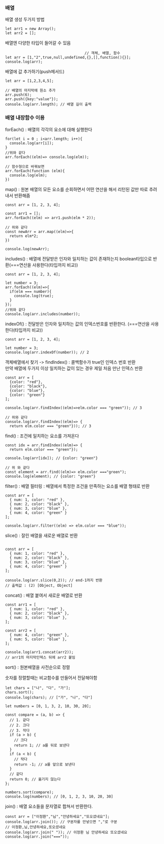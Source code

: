 ### 배열

배열 생성 두가지 방법

```
let arr1 = new Array();
let arr2 = [];
```

배열엔 다양한 타입이 들어갈 수 있음

```
                                    // 객체, 배열, 함수
let arr = [1,"2",true,null,undefined,{},[],function(){}];
console.log(arr);
```

배열에 값 추가하기(push메서드)

```
let arr = [1,2,3,4,5];

// 배열의 마지막에 원소 추가
arr.push(6);
arr.push({key:"value"});
console.log(arr.length); // 배열 길이 출력
```

### 배열 내장함수 이용

forEach() : 배열의 각각의 요소에 대해 실행한다

```
for(let i = 0 ; i<arr.length; i++){
  console.log(arr[i]);
}
//위와 같다
arr.forEach((elm)=> console.log(elm));

// 함수형으로 바꿔보면
arr.forEach(function (elm){
  console.log(elm);
})
```

map() : 원본 배열의 모든 요소를 순회하면서 어떤 연산을 해서 리턴된 값만 따로 추려내서 반환해줌

```
const arr = [1, 2, 3, 4];

const arr1 = [];
arr.forEach((elm) => arr1.push(elm * 2));

// 위와 같다
const newArr = arr.map((elm)=>{
  return elm*2;
})

console.log(newArr);
```

includes() : 배열에 전달받은 인자와 일치하는 값이 존재하는지 boolean타입으로 반환(===연산을 사용한다(타입까지 비교))

```
const arr = [1, 2, 3, 4];

let number = 3;
arr.forEach((elm)=>{
  if(elm === number){
    console.log(true);
  }
});
//위와 같다
console.log(arr.includes(number));
```

indexOf() : 전달받은 인자와 일치하는 값의 인덱스번호를 반환한다. (===연산을 사용한다(타입까지 비교))

```
const arr = [1, 2, 3, 4];

let number = 3;
console.log(arr.indexOf(number)); // 2
```

객체배열에서 찾기 -> findIndex() : 콜백함수가 true인 인덱스 번호 반환  
만약 배열에 두가지 이상 일치하는 값이 있는 경우 제일 처음 만난 인덱스 반환

```
const arr = [
  {color: "red"},
  {color: "black"},
  {color: "blue"},
  {color: "green"}
];

console.log(arr.findIndex((elm)=>elm.color === "green")); // 3

// 위와 같다
console.log(arr.findIndex((elm)=> {
  return elm.color === "green"})); // 3
```

find() : 조건에 일치하는 요소를 가져온다

```
const idx = arr.findIndex((elm)=> {
  return elm.color === "green"});

console.log(arr[idx]); // {color: "green"}

// 위 와 같다
const element = arr.find((elm)=> elm.color ==="green");
console.log(element); // {color: "green"}
```

filter() : 배열 필터링 : 배열에서 특정한 조건을 만족하는 요소를 배열 형태로 반환

```
const arr = [
  { num: 1, color: "red" },
  { num: 2, color: "black" },
  { num: 3, color: "blue" },
  { num: 4, color: "green" }
];

console.log(arr.filter((elm) => elm.color === "blue"));
```

slice() : 잘린 배열을 새로운 배열로 반환

```

const arr = [
  { num: 1, color: "red" },
  { num: 2, color: "black" },
  { num: 3, color: "blue" },
  { num: 4, color: "green" }
];

console.log(arr.slice(0,2)); // end-1까지 반환 
// 출력값 : (2) [Object, Object]
```

concat() : 배열 붙여서 새로운 배열로 반환

```
const arr1 = [
  { num: 1, color: "red" },
  { num: 2, color: "black" },
  { num: 3, color: "blue" },
];

const arr2 = [
  { num: 4, color: "green" },
  { num: 5, color: "blue" },
];

console.log(arr1.concat(arr2)); 
// arr1의 마지막인덱스 뒤에 arr2 붙임
```

sort() : 원본배열을 사전순으로 정렬

숫자를 정렬할때는 비교함수를 만들어서 전달해야함

```
let chars = ["나", "다", "가"];
chars.sort();
console.log(chars); // ["가", "나", "다"]

let numbers = [0, 1, 3, 2, 10, 30, 20];

const compare = (a, b) => {
  // 1. 같다
  // 2. 크다
  // 3. 작다
  if (a > b) {
    // 크다
    return 1; // a를 뒤로 보낸다
  }
  if (a < b) {
    // 작다
    return -1; // a를 앞으로 보낸다
  }
  // 같다
  return 0; // 옮기지 않는다
};

numbers.sort(compare);
console.log(numbers); // [0, 1, 2, 3, 10, 20, 30]
```

join() : 배열 요소들을 문자열로 합쳐서 반환한다.

```
const arr = ["이정환","님","안녕하세요","또오셨네요"];
console.log(arr.join()); // 구분자를 안넣으면 ","로 구분
// 이정환,님,안녕하세요,또오셨네요 
console.log(arr.join(" ")); // 이정환 님 안녕하세요 또오셨네요 
console.log(arr.join("==="));
```
